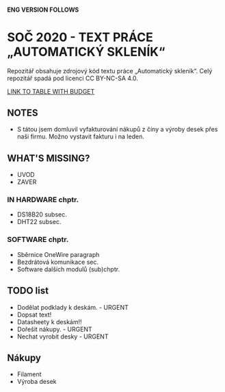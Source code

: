 #### ENG VERSION FOLLOWS
# SOČ 2020 - TEXT PRÁCE „AUTOMATICKÝ SKLENÍK“
Repozitář obsahuje zdrojový kód textu práce „Automatický skleník“.
Celý repozitář spadá pod licenci CC BY-NC-SA 4.0.

[LINK TO TABLE WITH BUDGET](https://docs.google.com/spreadsheets/d/1ZI8_D_LJPej7IoSE3QkqMBanPijJOcWTwICOPSyZP_c/edit#gid=902149754)

## NOTES
- S tátou jsem domluvil vyfakturování nákupů z číny a výroby desek přes naši firmu. Možno vystavit fakturu i na leden.

## WHAT'S MISSING?
- UVOD
- ZAVER

### IN HARDWARE chptr.
- DS18B20 subsec.
- DHT22 subsec.

### SOFTWARE chptr.
- Sběrnice OneWire paragraph
- Bezdrátová komunikace sec.
- Software dalších modulů (sub)chptr.

## TODO list

- Dodělat podklady k deskám. - URGENT
- Dopsat text!
- Datasheety k deskám!!
- Dořešit nákupy. - URGENT
- Nechat vyrobit desky - URGENT


## Nákupy
- Filament 
- Výroba desek


